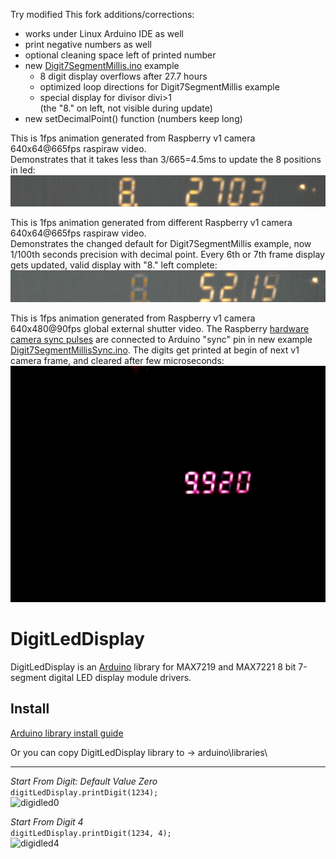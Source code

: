 Try modified
This fork additions/corrections:
* works under Linux Arduino IDE as well
* print negative numbers as well
* optional cleaning space left of printed number
* new [Digit7SegmentMillis.ino](examples/Digit7SegmentMillis/Digit7SegmentMillis.ino) example 
  * 8 digit display overflows after 27.7 hours
  * optimized loop directions for Digit7SegmentMillis example
  * special display for divisor divi>1  
    (the "8." on left, not visible during update)
* new setDecimalPoint() function (numbers keep long)

This is 1fps animation generated from Raspberry v1 camera 640x64@665fps raspiraw video.  
Demonstrates that it takes less than 3/665=4.5ms to update the 8 positions in led:  
![led.anim.gif](led.anim.gif)

This is 1fps animation generated from different Raspberry v1 camera 640x64@665fps raspiraw video.  
Demonstrates the changed default for Digit7SegmentMillis example, now 1/100th seconds precision with decimal point. Every 6th or 7th frame display gets updated, valid display with "8." left complete: 
![led2.anim.gif](led2.anim.gif)

This is 1fps animation generated from Raspberry v1 camera 640x480@90fps global external shutter video.
The Raspberry [hardware camera sync pulses](https://github.com/Hermann-SW/Raspberry_v1_camera_global_external_shutter#hardware-camera-sync-pulses) are connected to Arduino "sync" pin in new example [Digit7SegmentMillisSync.ino](examples/Digit7SegmentMillisSync/Digit7SegmentMillisSync.ino).
The digits get printed at begin of next v1 camera frame, and cleared after few microseconds:  
![tube.camera_sync.global_external_shutter.anim.gif](tube.camera_sync.global_external_shutter.anim.gif)


DigitLedDisplay
==========
DigitLedDisplay is an [Arduino](http://arduino.cc) library for MAX7219 and MAX7221 8 bit 7-segment digital LED display module drivers.

Install
-------
[Arduino library install guide](https://www.arduino.cc/en/Guide/Libraries)

Or you can copy DigitLedDisplay library to -> arduino\libraries\

-------
*Start From Digit: Default Value Zero*\
`digitLedDisplay.printDigit(1234);`\
![digidled0](https://cloud.githubusercontent.com/assets/3593584/26308379/a9b9fd84-3f01-11e7-924b-f0f810f4d22a.jpg)

*Start From Digit 4*\
`digitLedDisplay.printDigit(1234, 4);`\
![digidled4](https://cloud.githubusercontent.com/assets/3593584/26308387/b0f90c7a-3f01-11e7-93a0-2834827b2145.jpg)
